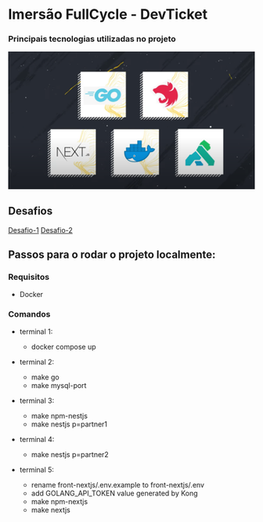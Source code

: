 # Imersão FullCycle - DevTicket

### Principais tecnologias utilizadas no projeto

![Tecnologias 01](feramentas.png)


## Desafios

[Desafio-1](/partners-api/README.md)
[Desafio-2](/sales-api/README.md)

## Passos para o rodar o projeto localmente:

### Requisitos

- Docker

### Comandos

- terminal 1:

  - docker compose up

- terminal 2:

  - make go
  - make mysql-port

- terminal 3:

  - make npm-nestjs
  - make nestjs p=partner1

- terminal 4:

  - make nestjs p=partner2

- terminal 5:

  - rename front-nextjs/.env.example to front-nextjs/.env 
  - add GOLANG_API_TOKEN value generated by Kong
  - make npm-nextjs
  - make nextjs
